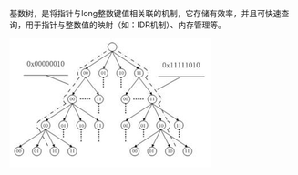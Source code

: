 基数树，是将指针与long整数键值相关联的机制，它存储有效率，并且可快速查询，用于指针与整数值的映射（如：IDR机制）、内存管理等。

![](../Images/DataStructures/RadixTree/1.png)